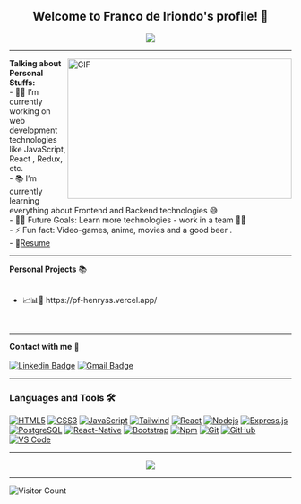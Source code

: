 <!--
**Knd0/FrancoDeIriondo** is a ✨ _special_ ✨ repository because its `README.md` (this file) appears on your GitHub profile.
-->


  <h2 align="center">
    Welcome to Franco de Iriondo's profile! 👋
  </h2>
  
  <div align="center">
   <img align="center" src="https://readme-typing-svg.herokuapp.com/?lines=Full%20Stack%20Developer;Always%20learning%20new%20things&font=Fira%20Code&center=true&width=440&height=45&color=f75c7e&vCenter=true&size=22">

  </div>


---
<img  align="right" height="250px" width="400px" alt="GIF" src = https://camo.githubusercontent.com/fa73289736064aba480d0708da37d7aa183a8c3e2bcc2f58c54285a3bbbeecc1/68747470733a2f2f7777772e61616c7068612e6e65742f77702d636f6e74656e742f75706c6f6164732f323032302f31322f66756c6c2d737461636b2d646576656c6f706d656e742e676966>

  **Talking about Personal Stuffs:** </br>
    - 👨‍💻 I’m currently working on web development technologies like JavaScript, React , Redux, etc.</br>
    - 📚 I’m currently learning everything about Frontend and Backend technologies 😅 </br>
    - 💪🏼 Future Goals: Learn more technologies - work in a team 💪🏼</br>
    - ⚡ Fun fact: Video-games, anime, movies and a good beer .</br>
    - 📝[Resume](https://github.com/Knd0/Knd0/blob/main/CV%20INGLES.pdf)</br>

 
---
**Personal Projects** 📚 </br></br>
<ul>
 <li>📈📊🚗 https://pf-henryss.vercel.app/</li>
</ul>
<br />

---
**Contact with me** 📝 </br></br>
[![Linkedin Badge](https://img.shields.io/badge/-LinkedIn-blue?style=flat-square&logo=Linkedin&logoColor=white&link=https://www.linkedin.com/in/franco-de-iriondo-686585220/)](https://www.linkedin.com/in/franco-de-iriondo-686585220/) 
[![Gmail Badge](https://img.shields.io/badge/-Gmail-c14438?style=flat-square&logo=Gmail&logoColor=white&link=mailto:multifranco0@gmail.com)](mailto:multifranco0@gmail.com)
<br />

---

### Languages and Tools 🛠 

[![HTML5](https://img.shields.io/badge/-HTML5-%23E44D27?style=flat-square&logo=html5&logoColor=ffffff&link=https://github.com/Knd0)](https://github.com/Knd0)
[![CSS3](https://img.shields.io/badge/-CSS3-%231572B6?style=flat-square&logo=css3&link=https://github.com/Knd0)](https://github.com/Knd0)
[![JavaScript](https://img.shields.io/badge/-JavaScript-%23F7DF1C?style=flat-square&logo=javascript&logoColor=000000&labelColor=%23F7DF1C&color=%23FFCE5A&link=https://github.com/Knd0)](https://github.com/Knd0)
[![Tailwind](https://img.shields.io/badge/-Tailwind-%23E44D27?style=flat-square&logo=tailwindCss&logoColor=ffffff&link=https://github.com/Knd0)](https://github.com/Knd0)
[![React](https://img.shields.io/badge/-React-61DAFB?style=flat-square&logo=react&logoColor=ffffff&link=https://github.com/Knd0)](https://github.com/Knd0)
[![Nodejs](https://img.shields.io/badge/-Nodejs-339933?style=flat-square&logo=Node.js&logoColor=ffffff&link=https://github.com/Knd0)](https://github.com/Knd0)
<a href="#"><img alt="Express.js" src="https://img.shields.io/badge/Express.js-404d59.svg?logo=express&logoColor=white"></a>
[![PostgreSQL](https://img.shields.io/badge/-PostgreSQL-4169E1?style=flat-square&logo=postgresql&logoColor=ffffff&style=flat-square&link=https://github.com/Knd0)](https://github.com/Knd0)
[![React-Native](https://img.shields.io/badge/-React%E2%80%93Native-61DAFB?style=flat-square&logo=react&logoColor=ffffff&style=flat-square&link=https://github.com/Knd0)](https://github.com/Knd0)
[![Bootstrap](https://img.shields.io/badge/-Bootstrap-563D7C?style=flat-square&logo=Bootstrap&link=https://github.com/Knd0)](https://github.com/Knd0)
[![Npm](https://img.shields.io/badge/-npm-CB3837?style=flat-square&logo=npm&link=https://github.com/Knd0)](https://github.com/Knd0)
[![Git](https://img.shields.io/badge/-Git-%23F05032?style=flat-square&logo=git&logoColor=%23ffffff&link=https://github.com/Knd0)](https://github.com/Knd0)
[![GitHub](https://img.shields.io/badge/-GitHub-181717?style=flat-square&logo=github&link=https://github.com/Knd0)](https://github.com/Knd0)
[![VS Code](http://img.shields.io/badge/-VS%20Code-007ACC?style=flat-square&logo=visual-studio-code&logoColor=ffffff&link=https://github.com/Knd0)](https://github.com/Knd0)

---

<div align="center">
<img src="https://raw.githubusercontent.com/saadeghi/saadeghi/master/dino.gif"><br> 
</div> 

---

![Visitor Count](https://profile-counter.glitch.me/Knd0/count.svg)
